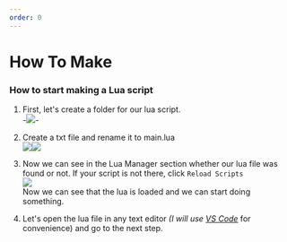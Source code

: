 ```yaml
---
order: 0
---
```


# How To Make

### How to start making a Lua script

1. First, let's create a folder for our lua script.\
-![](https://i.imgur.com/llPmGY1.png)-

2. Create a txt file and rename it to main.lua\
![](https://i.imgur.com/AgvwKFY.png)![](https://i.imgur.com/NYkIDaR.png)

3. Now we can see in the Lua Manager section whether our lua file was found or not. If your script is not there, click `Reload Scripts`\
![](https://i.imgur.com/O5JTvT7.png) \
Now we can see that the lua is loaded and we can start doing something.

4. Let's open the lua file in any text editor *(I will use [VS Code](https://code.visualstudio.com/)* for convenience) and go to the next step.

